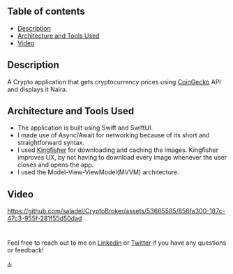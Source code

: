 ## Table of contents

- [Description](#Description)
- [Architecture and Tools Used](#Architecture-and-Tools-Used)
- [Video](#Video)


## Description

A Crypto application that gets cryptocurrency prices using [CoinGecko](https://www.coingecko.com) API and displays it Naira.


## Architecture and Tools Used

- The application is built using Swift and SwiftUI.
- I made use of Async/Await for networking because of its short and straightforward syntax.
- I used [Kingfisher](https://github.com/onevcat/Kingfisher) for downloading and caching the images. Kingfisher improves UX, by not having to download every image whenever the user closes and opens the app.
- I used the Model-View-ViewModel(MVVM) architecture.


## Video

https://github.com/saladel/CryptoBroker/assets/53665585/856fa300-187c-47c3-955f-281f55d50dad


#

Feel free to reach out to me on [Linkedin](https://bit.ly/AdewaleSanusi) or [Twitter](https://twitter.com/A_4_Ade) if you have any questions or feedback!

[🔝](#Table-of-contents)

